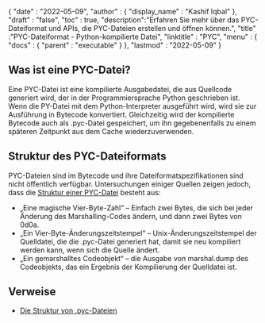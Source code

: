 {
  "date" : "2022-05-09",
  "author" : {
    "display_name" : "Kashif Iqbal"
},
  "draft" : "false",
  "toc" : true,
  "description":"Erfahren Sie mehr über das PYC-Dateiformat und APIs, die PYC-Dateien erstellen und öffnen können.",
  "title" :"PYC-Dateiformat - Python-kompilierte Datei",
  "linktitle" : "PYC",
  "menu" : {
    "docs" : {
      "parent" : "executable"
}
},
  "lastmod" : "2022-05-09"
}

## Was ist eine PYC-Datei?

Eine PYC-Datei ist eine kompilierte Ausgabedatei, die aus Quellcode generiert wird, der in der Programmiersprache Python geschrieben ist. Wenn die PY-Datei mit dem Python-Interpreter ausgeführt wird, wird sie zur Ausführung in Bytecode konvertiert. Gleichzeitig wird der kompilierte Bytecode auch als .pyc-Datei gespeichert, um ihn gegebenenfalls zu einem späteren Zeitpunkt aus dem Cache wiederzuverwenden.

## Struktur des PYC-Dateiformats

PYC-Dateien sind im Bytecode und ihre Dateiformatspezifikationen sind nicht öffentlich verfügbar. Untersuchungen einiger Quellen zeigen jedoch, dass die [Struktur einer PYC-Datei](https://nedbatchelder.com/blog/200804/the_structure_of_pyc_files.html) besteht aus:

* „Eine magische Vier-Byte-Zahl“ – Einfach zwei Bytes, die sich bei jeder Änderung des Marshalling-Codes ändern, und dann zwei Bytes von 0d0a.
* „Ein Vier-Byte-Änderungszeitstempel“ – Unix-Änderungszeitstempel der Quelldatei, die die .pyc-Datei generiert hat, damit sie neu kompiliert werden kann, wenn sich die Quelle ändert.
* „Ein gemarshalltes Codeobjekt“ – die Ausgabe von marshal.dump des Codeobjekts, das ein Ergebnis der Kompilierung der Quelldatei ist.

## Verweise

* [Die Struktur von .pyc-Dateien](https://nedbatchelder.com/blog/200804/the_structure_of_pyc_files.html)

